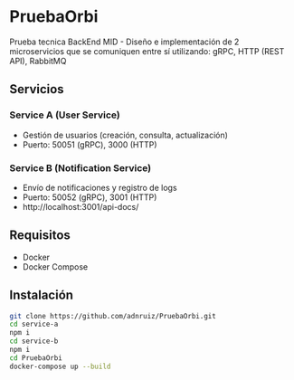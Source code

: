 # PruebaOrbi
Prueba tecnica BackEnd MID - Diseño e implementación de 2 microservicios que se comuniquen entre sí utilizando: gRPC, HTTP (REST API), RabbitMQ

## Servicios

### Service A (User Service)
- Gestión de usuarios (creación, consulta, actualización)
- Puerto: 50051 (gRPC), 3000 (HTTP)

### Service B (Notification Service)
- Envío de notificaciones y registro de logs
- Puerto: 50052 (gRPC), 3001 (HTTP)
- http://localhost:3001/api-docs/

## Requisitos
- Docker
- Docker Compose

## Instalación
```bash
git clone https://github.com/adnruiz/PruebaOrbi.git
cd service-a
npm i
cd service-b
npm i
cd PruebaOrbi
docker-compose up --build